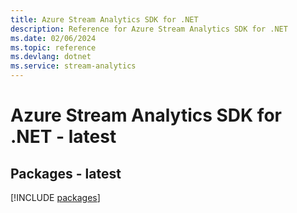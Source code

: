 ```yaml
---
title: Azure Stream Analytics SDK for .NET
description: Reference for Azure Stream Analytics SDK for .NET
ms.date: 02/06/2024
ms.topic: reference
ms.devlang: dotnet
ms.service: stream-analytics
---
```

# Azure Stream Analytics SDK for .NET - latest
## Packages - latest
[!INCLUDE [packages](stream-analytics-index.md)]